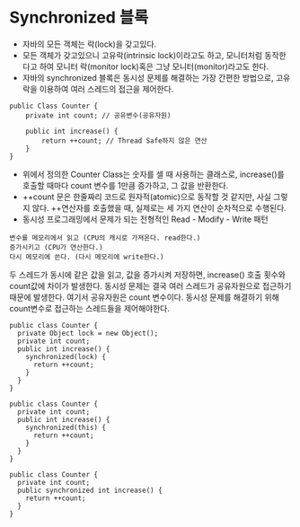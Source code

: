 # Synchronized 블록

- 자바의 모든 객체는 락(lock)을 갖고있다.
- 모든 객체가 갖고있으니 고유락(intrinsic lock)이라고도 하고, 모니터처럼 동작한다고 하여 모니터 락(monitor lock)혹은 그냥 모니터(monitor)라고도 한다.
- 자바의 synchronized 블록은 동시성 문제를 해결하는 가장 간편한 방법으로, 고유락을 이용하여 여러 스레드의 접근을 제어한다.
````
public Class Counter {
	private int count; // 공유변수(공유자원)
    
    public int increase() {
    	return ++count; // Thread Safe하지 않은 연산
    }
}
````
- 위에서 정의한 Counter Class는 숫자를 셀 때 사용하는 클래스로, increase()를 호출할 때마다 count 변수를 1만큼 증가하고, 그 값을 반환한다.
- ++count 문은 한줄짜리 코드로 원자적(atomic)으로 동작할 것 같지만, 사실 그렇지 않다. ++연산자를 호출했을 때, 실제로는 세 가지 연산이 순차적으로 수행된다.
- 동시성 프로그래밍에서 문제가 되는 전형적인 Read - Modify - Write 패턴
````
변수를 메모리에서 읽고 (CPU의 캐시로 가져온다. read한다.)
증가시키고 (CPU가 연산한다.)
다시 메모리에 쓴다. (다시 메모리에 write한다.)
````
두 스레드가 동시에 같은 값을 읽고, 값을 증가시켜 저장하면, increase() 호출 횟수와 count값에 차이가 발생한다.
동시성 문제는 결국 여러 스레드가 공유자원으로 접근하기 때문에 발생한다. 여기서 공유자원은 count 변수이다.
동시성 문제를 해결하기 위해 count변수로 접근하는 스레드들을 제어해야한다.
````
public class Counter {
  private Object lock = new Object();
  private int count;
  public int increase() {
    synchronized(lock) {
      return ++count;
    }
  }
}
````
````
public class Counter {
  private int count;
  public int increase() {
    synchronized(this) {
      return ++count;
    }
  }
}
````
````
public class Counter {
  private int count;
  public synchronized int increase() {
    return ++count;
  }
}
````